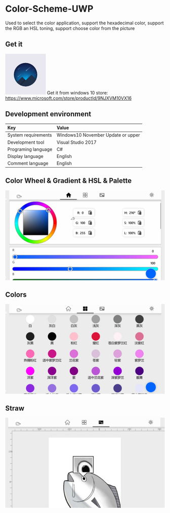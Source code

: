 # Color-Scheme-UWP
Used to select the color application, support the hexadecimal color, support the RGB an HSL toning, support choose color from the picture


## Get it

![](https://github.com/ysdy44/Color-Scheme-UWP/blob/master/ScreenShot/logo.jpg)
Get it from windows 10 store:<br>
https://www.microsoft.com/store/productId/9NJXVM10VX16


## Development environment

|Key|Value|
|:-|:-|
|System requirements| Windows10 November Update or upper|
|Development tool|Visual Studio 2017|
|Programing language|C#|
|Display language|English|
|Comment language|English|


##  Color Wheel & Gradient & HSL & Palette

![](https://github.com/ysdy44/Color-Scheme-UWP/blob/master/ScreenShot/phone001.jpg)



## Colors

![](https://github.com/ysdy44/Color-Scheme-UWP/blob/master/ScreenShot/phone002.jpg)



## Straw 

![](https://github.com/ysdy44/Color-Scheme-UWP/blob/master/ScreenShot/phone003.jpg)